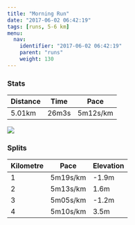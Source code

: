 ```yaml
---
title: "Morning Run"
date: "2017-06-02 06:42:19"
tags: [runs, 5-6 km]
menu:
  nav:
    identifier: "2017-06-02 06:42:19"
    parent: "runs"
    weight: 130
---
```


### Stats

| Distance | Time | Pace |
|----------|------|------|
|5.01km|26m3s|5m12s/km|

<img src='https://maps.googleapis.com/maps/api/staticmap?maptype=roadmap&path=enc:yujeIvivLxAtGQrFdCdBHvEpAkACcGbBeClDQpBbEaKbEBuFpBkC`DClBjDcKpEl@cInH@TlCsJnDEeElAgC~Dy@`CfEgKbEFoFlCuCnCF|AxD_KlEb@eIxD_BbDvDiKlFBuFdCqCdCIxBlDaK~Et@sIbEaAdCfEwHlD&key=AIzaSyAfqMeaZ1CCJFGP5cWud__oZnT_Pybg-1M&size=800x800&markers=color:yellow|label:S|53.47181,-2.2494&markers=color:green|label:F|53.46992999999999,-2.2529499999999993'>

### Splits

| Kilometre | Pace | Elevation |
|------|------|-----------|
|1|5m19s/km|-1.9m|
|2|5m13s/km|1.6m|
|3|5m05s/km|-1.2m|
|4|5m10s/km|3.5m|
